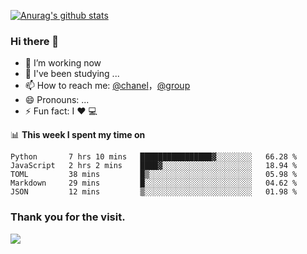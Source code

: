 [![Anurag's github stats](https://github-readme-stats.vercel.app/api?username=bmqy)](https://github.com/anuraghazra/github-readme-stats)
### Hi there 👋
- 🔭 I’m working now
- 🌱 I've been studying ...
- 📫 How to reach me: [@chanel](https://t.me/tcbmqy)，[@group](https://t.me/tgbmqy)
- 😄 Pronouns: ...
- ⚡ Fun fact:  I ❤️ 💻

📊 **This week I spent my time on**
<!--START_SECTION:waka-->
```text
Python       7 hrs 10 mins   ████████████████▓░░░░░░░░   66.28 % 
JavaScript   2 hrs 2 mins    ████▓░░░░░░░░░░░░░░░░░░░░   18.94 % 
TOML         38 mins         █▒░░░░░░░░░░░░░░░░░░░░░░░   05.98 % 
Markdown     29 mins         █░░░░░░░░░░░░░░░░░░░░░░░░   04.62 % 
JSON         12 mins         ▒░░░░░░░░░░░░░░░░░░░░░░░░   01.98 % 
```
<!--END_SECTION:waka-->

### Thank you for the visit.
![](http://profile-counter.glitch.me/bmqy/count.svg)
